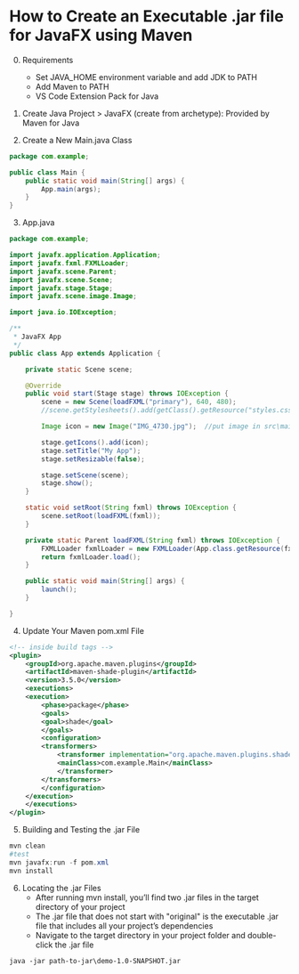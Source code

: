 # How to Create an Executable .jar file for JavaFX using Maven

0. Requirements
    - Set JAVA_HOME environment variable and add JDK to PATH
    - Add Maven to PATH
    - VS Code Extension Pack for Java

1. Create Java Project > JavaFX (create from archetype): Provided by Maven for Java

2. Create a New Main.java Class

```java
package com.example;

public class Main {
    public static void main(String[] args) {
        App.main(args);
    }
}
```

3. App.java

```java
package com.example;

import javafx.application.Application;
import javafx.fxml.FXMLLoader;
import javafx.scene.Parent;
import javafx.scene.Scene;
import javafx.stage.Stage;
import javafx.scene.image.Image;

import java.io.IOException;

/**
 * JavaFX App
 */
public class App extends Application {

    private static Scene scene;

    @Override
    public void start(Stage stage) throws IOException {
        scene = new Scene(loadFXML("primary"), 640, 480);
        //scene.getStylesheets().add(getClass().getResource("styles.css").toExternalForm());

        Image icon = new Image("IMG_4730.jpg");  //put image in src\main\java

        stage.getIcons().add(icon);
        stage.setTitle("My App");
        stage.setResizable(false);  

        stage.setScene(scene);
        stage.show();
    }

    static void setRoot(String fxml) throws IOException {
        scene.setRoot(loadFXML(fxml));
    }

    private static Parent loadFXML(String fxml) throws IOException {
        FXMLLoader fxmlLoader = new FXMLLoader(App.class.getResource(fxml + ".fxml"));
        return fxmlLoader.load();
    }

    public static void main(String[] args) {
        launch();
    }

}
```

4. Update Your Maven pom.xml File

```xml
<!-- inside build tags -->
<plugin>
    <groupId>org.apache.maven.plugins</groupId>
    <artifactId>maven-shade-plugin</artifactId>
    <version>3.5.0</version>
    <executions>
    <execution>
        <phase>package</phase>
        <goals>
        <goal>shade</goal>
        </goals>
        <configuration>
        <transformers>
            <transformer implementation="org.apache.maven.plugins.shade.resource.ManifestResourceTransformer">
            <mainClass>com.example.Main</mainClass>
            </transformer>
        </transformers>
        </configuration>
    </execution>
    </executions>
</plugin>
```

5. Building and Testing the .jar File

```powershell
mvn clean
#test
mvn javafx:run -f pom.xml
mvn install
```

6. Locating the .jar Files
    - After running mvn install, you’ll find two .jar files in the target directory of your project
    - The .jar file that does not start with "original" is the executable .jar file that includes all your project’s dependencies
    - Navigate to the target directory in your project folder and double-click the .jar file
  
```powersehll
java -jar path-to-jar\demo-1.0-SNAPSHOT.jar 
```

